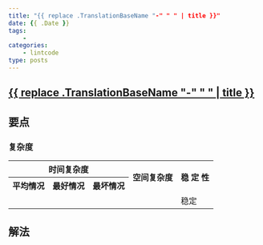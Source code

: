 ```yaml
---
title: "{{ replace .TranslationBaseName "-" " " | title }}"
date: {{ .Date }}
tags:
    -
categories:
    - lintcode
type: posts
---
```


[{{ replace .TranslationBaseName "-" " " | title }}]()
---
## 要点

<!--more-->
### 复杂度

<table>
    <tr>
        <th colspan="3">时间复杂度</th>
        <th rowspan="2">空间复杂度</th>
        <th rowspan="2">稳  定  性</th>
    </tr>
    <tr>
        <th>平均情况</th>
        <th>最好情况</th>
        <th>最坏情况</th>
    </tr>
    <tr>
        <td></td>
        <td></td>
        <td></td>
        <td></td>
        <td>稳定</td>
    </tr>
</table>

## 解法